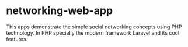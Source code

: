 # networking-web-app
This apps demonstrate the simple social networking concepts using PHP technology. In PHP specially the modern framework Laravel and its cool features.
